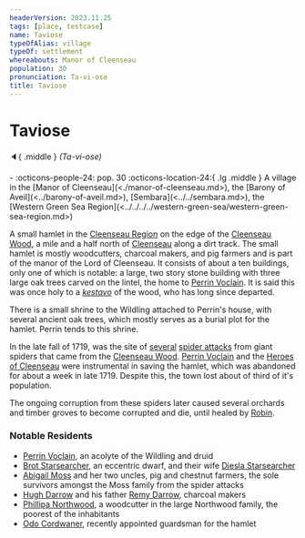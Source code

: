 ```yaml
---
headerVersion: 2023.11.25
tags: [place, testcase]
name: Taviose
typeOfAlias: village
typeOf: settlement
whereabouts: Manor of Cleenseau
population: 30
pronunciation: Ta-vi-ose
title: Taviose
---
```

# Taviose
:speaker:{ .middle } *(Ta-vi-ose)*  
<div class="grid cards ext-narrow-margin ext-one-column" markdown>
-  
    :octicons-people-24: pop. 30  
    :octicons-location-24:{ .lg .middle } A village in the [Manor of Cleenseau](<./manor-of-cleenseau.md>), the [Barony of Aveil](<../barony-of-aveil.md>), [Sembara](<../../sembara.md>), the [Western Green Sea Region](<../../../../western-green-sea/western-green-sea-region.md>)  
</div>


A small hamlet in the [Cleenseau Region](<./cleenseau-region.md>) on the edge of the [Cleenseau Wood](<./cleenseau-wood.md>), a mile and a half north of [Cleenseau](<cleenseau/cleenseau.md>) along a dirt track. The small hamlet is mostly woodcutters, charcoal makers, and pig farmers and is part of the manor of the Lord of Cleenseau. It consists of about a ten buildings, only one of which is notable: a large, two story stone building with three large oak trees carved on the lintel, the home to [Perrin Voclain](<../../../../../people/sembarans/perrin-voclain.md>).  It is said this was once holy to a *[kestavo](<../../../../../cosmology/religions/kestavo/kestavo.md>)* of the wood, who has long since departed.

There is a small shrine to the Wildling attached to Perrin's house, with several ancient oak trees, which mostly serves as a burial plot for the hamlet. Perrin tends to this shrine.


In the late fall of 1719, was the site of [several](<../../../../../events/1700s/1719/10/first-spider-attack-on-tavoise.md>) [spider attacks](<../../../../../events/1700s/1719/10/second-spider-attack-on-tavoise.md>) from giant spiders that came from the [Cleenseau Wood](<./cleenseau-wood.md>). [Perrin Voclain](<../../../../../people/sembarans/perrin-voclain.md>) and the [Heroes of Cleenseau](<../../../../../people/pcs/cleenseau/heroes-of-cleenseau.md>) were instrumental in saving the hamlet, which was abandoned for about a week in late 1719. Despite this, the town lost about of third of it's population. 

The ongoing corruption from these spiders later caused several orchards and timber groves to become corrupted and die, until healed by [Robin](<../../../../../people/pcs/cleenseau/robin-of-abenfyrd.md>).

### Notable Residents
* [Perrin Voclain](<../../../../../people/sembarans/perrin-voclain.md>), an acolyte of the Wildling and druid
* [Brot Starsearcher](<../../../../../people/dwarves/brot-starsearcher.md>), an eccentric dwarf, and their wife [Diesla Starsearcher](<../../../../../people/dwarves/diesla-starsearcher.md>)
* [Abigail Moss](<../../../../../people/sembarans/abigail-moss.md>) and her two uncles, pig and chestnut farmers, the sole survivors amongst the Moss family from the spider attacks
* [Hugh Darrow](<../../../../../people/sembarans/hugh-darrow.md>) and his father [Remy Darrow](<../../../../../people/sembarans/remy-darrow.md>), charcoal makers
* [Phillipa Northwood](<../../../../../people/sembarans/phillipa-northwood.md>), a woodcutter in the large Northwood family, the poorest of the inhabitants
* [Odo Cordwaner](<../../../../../people/sembarans/odo-cordwaner.md>), recently appointed guardsman for the hamlet

